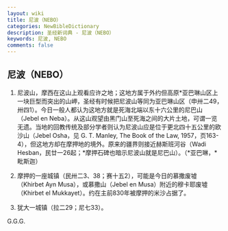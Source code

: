 ```yaml
---
layout: wiki
title: 尼波（NEBO）
categories: NewBibleDictionary
description: 圣经新词典 - 尼波（NEBO）
keywords: 尼波, NEBO
comments: false
---
```


## 尼波（NEBO）

1. 尼波山，摩西在这山上观看应许之地；这地方属于外约但高原*亚巴琳山区上一块巨型而突出的山岬，圣经有时候把尼波山等同为亚巴琳山区（申卅二49，卅四1）。今日一般人都认为这地方就是死海北端以东十六公里的尼巴山（Jebel en Neba）。从这山观望由黑门山至死海之间的大片土地，可谓一览无遗。当地的回教传统及部分学者则认为尼波山应是位于更北四十五公里的欧沙山（Jebel Osha，见 G. T. Manley, The Book of the Law, 1957，页163-4），但这地方却在摩押地的境外。原来的疆界则接近赫斯班河谷（Wadi Hesban，民廿一26起；*摩押石碑也暗示尼波山就是尼巴山）。（*亚巴琳，*毗斯迦）

2. 摩押的一座城镇（民卅二3、38；赛十五2），可能是今日的慕撒废墟（Khirbet Ayn Musa），或慕撒山（Jebel en Musa）附近的穆卡耶废墟（Khirbet el Mukkayet）。约在主前830年被摩押的米沙占据了。

3. 犹大一城镇（拉二29；尼七33）。

G.G.G.








